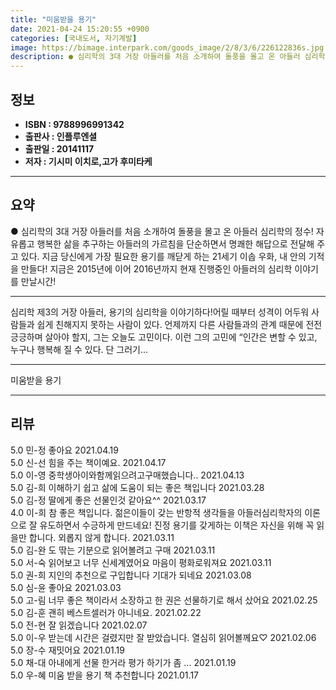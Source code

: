 ```yaml
---
title: "미움받을 용기"
date: 2021-04-24 15:20:55 +0900
categories: [국내도서, 자기계발]
image: https://bimage.interpark.com/goods_image/2/8/3/6/226122836s.jpg
description: ● 심리학의 3대 거장 아들러를 처음 소개하여 돌풍을 몰고 온 아들러 심리학의 정수! 자유롭고 행복한 삶을 추구하는 아들러의 가르침을 단순하면서 명쾌한 해답으로 전달해 주고 있다. 지금 당신에게 가장 필요한 용기를 깨닫게 하는 21세기 이솝 우화, 내 안의 기적을 만들다! 지금은 20
---
```


## **정보**

- **ISBN : 9788996991342**
- **출판사 : 인플루엔셜**
- **출판일 : 20141117**
- **저자 : 기시미 이치로,고가 후미타케**

------



## **요약**

●  심리학의 3대 거장 아들러를 처음 소개하여 돌풍을 몰고 온 아들러 심리학의 정수! 자유롭고 행복한 삶을 추구하는 아들러의 가르침을 단순하면서 명쾌한 해답으로 전달해 주고 있다. 지금 당신에게 가장 필요한 용기를 깨닫게 하는 21세기 이솝 우화, 내 안의 기적을 만들다! 지금은 2015년에 이어 2016년까지 현재 진행중인 아들러의 심리학 이야기를 만날시간!

------

심리학 제3의 거장 아들러, 용기의 심리학을 이야기하다!어릴 때부터 성격이 어두워 사람들과 쉽게 친해지지 못하는 사람이 있다. 언제까지 다른 사람들과의 관계 때문에 전전긍긍하며 살아야 할지, 그는 오늘도 고민이다. 이런 그의 고민에 “인간은 변할 수 있고, 누구나 행복해 질 수 있다. 단 그러기... 

------


미움받을 용기 

------


## **리뷰** 

5.0 민-정 좋아요 2021.04.19 <br/>5.0 신-선 힘을 주는 책이예요. 2021.04.17 <br/>5.0 이-영 중학생아이와함께읽으려고구매했습니다.. 2021.04.13 <br/>5.0 김-희 이해하기 쉽고 삶에 도움이 되는 좋은 책입니다 2021.03.28 <br/>5.0 김-정 딸에게 좋은 선물인것 같아요^^ 2021.03.17 <br/>4.0 이-희 참 좋은 책입니다. 젊은이들이 갖는 반항적 생각들을 아들러심리학자의 이론으로 잘 유도하면서 수긍하게 만드네요! 진정 용기를 갖게하는 이책은 자신을 위해 꼭 읽을만 합니다. 외롭지 않게 합니다. 2021.03.11 <br/>5.0 김-완 도 딲는 기분으로 읽어볼려고 구매 2021.03.11 <br/>5.0 서-숙 읽어보고 너무 신세계였어요 마음이 평화로워져요 2021.03.11 <br/>5.0 권-희 지인의 추천으로 구입합니다
기대가 되네요 2021.03.08 <br/>5.0 심-윤 좋아요 2021.03.03 <br/>5.0 고-림 너무 좋은 책이라서 소장하고 한 권은 선물하기로 해서 샀어요
 2021.02.25 <br/>5.0 김-훈 괜히 베스트셀러가 아니네요. 2021.02.22 <br/>5.0 전-현 잘 읽겠습니다 2021.02.07 <br/>5.0 이-우 받는데 시간은 걸렸지만 잘 받았습니다. 열심히 읽어볼께요♡ 2021.02.06 <br/>5.0 장-수 재밋어요 2021.01.19 <br/>5.0 채-대 아내에게 선물 한거라 평가 하기가 좀 ... 2021.01.19 <br/>5.0 우-혜 미움 받을 용기 책 추천합니다 2021.01.17 <br/>